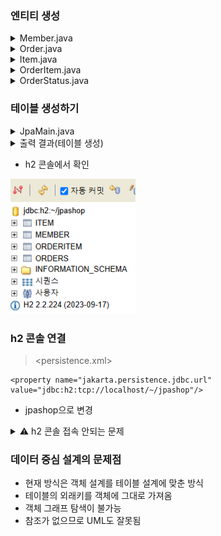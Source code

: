 ### 엔티티 생성

<details>
      <summary>Member.java</summary>

    @Entity
    public class Member {
    @Id @GeneratedValue
    @Column(name="MEMBER_ID")
    private Long id;

    private String name;

    private String city;

    private String street;

    private String zipcode;

    public Long getId() {
        return id;
    }

    public void setId(Long id) {
        this.id = id;
    }

    public String getName() {
        return name;
    }

    public void setName(String name) {
        this.name = name;
    }

    public String getCity() {
        return city;
    }

    public void setCity(String city) {
        this.city = city;
    }

    public String getStreet() {
        return street;
    }

    public void setStreet(String street) {
        this.street = street;
    }

    public String getZipcode() {
        return zipcode;
    }

    public void setZipcode(String zipcode) {
        this.zipcode = zipcode;
    }
    }

</details>

<details>
      <summary>Order.java</summary>

    @Entity
    @Table(name="ORDERS")
    public class Order {
    @Id @GeneratedValue
    @Column(name="ORDER_ID")
    private Long id;

    @Column(name="MEMBER_ID")
    private Long memberId;

    private LocalDateTime orderDate;

    @Enumerated(EnumType.STRING)
    private OrderStatus status;

    public Long getId() {
        return id;
    }

    public void setId(Long id) {
        this.id = id;
    }

    public Long getMemberId() {
        return memberId;
    }

    public void setMemberId(Long memberId) {
        this.memberId = memberId;
    }

    public LocalDateTime getOrderDate() {
        return orderDate;
    }

    public void setOrderDate(LocalDateTime orderDate) {
        this.orderDate = orderDate;
    }

    public OrderStatus getStatus() {
        return status;
    }

    public void setStatus(OrderStatus status) {
        this.status = status;
    }
    }

</details>

<details>
      <summary>Item.java</summary>

    @Entity
    public class Item {
    @Id @GeneratedValue
    @Column(name="ITEM_ID")
    private Long id;

    private String name;

    private int price;

    private int stockQuantity;

    public Long getId() {
        return id;
    }

    public void setId(Long id) {
        this.id = id;
    }

    public String getName() {
        return name;
    }

    public void setName(String name) {
        this.name = name;
    }

    public int getPrice() {
        return price;
    }

    public void setPrice(int price) {
        this.price = price;
    }

    public int getStockQuantity() {
        return stockQuantity;
    }

    public void setStockQuantity(int stockQuantity) {
        this.stockQuantity = stockQuantity;
    }
    }

</details>

<details>
      <summary>OrderItem.java</summary>

    @Entity
    public class OrderItem {
    @Id @GeneratedValue
    @Column(name="ORDER_ITEM_ID")
    private Long id;

    @Column(name="ORDER_ID")
    private Long orderId;

    @Column(name="ITEM_ID")
    private Long itemId;

    private int orderPrice;

    private int count;

    public Long getId() {
        return id;
    }

    public void setId(Long id) {
        this.id = id;
    }

    public Long getOrderId() {
        return orderId;
    }

    public void setOrderId(Long orderId) {
        this.orderId = orderId;
    }

    public Long getItemId() {
        return itemId;
    }

    public void setItemId(Long itemId) {
        this.itemId = itemId;
    }

    public int getOrderPrice() {
        return orderPrice;
    }

    public void setOrderPrice(int orderPrice) {
        this.orderPrice = orderPrice;
    }

    public int getCount() {
        return count;
    }

    public void setCount(int count) {
        this.count = count;
    }
    }

</details>

<details>
      <summary>OrderStatus.java</summary>

    package com.jpabook.jpashop.domain;

    public enum OrderStatus {
    ORDER, CANCEL;
    }

</details>

### 테이블 생성하기
<details>
      <summary>JpaMain.java</summary>

    public class JpaMain {

    public static void main(String[] args) {

        EntityManagerFactory emf = Persistence.createEntityManagerFactory("hello");
        EntityManager em = emf.createEntityManager();

        EntityTransaction tx = em.getTransaction();
        tx.begin();

        try{
            tx.commit();
        }catch (Exception e){
            tx.rollback();
        }finally {
            em.close();
        }

        emf.close();
    }
    }

</details>
<details>
      <summary>출력 결과(테이블 생성)</summary>

    Hibernate: 
    create sequence Item_SEQ start with 1 increment by 50
    14:19:04.278 [main] INFO org.hibernate.orm.connections.access -- HHH10001501: Connection obtained from JdbcConnectionAccess [org.hibernate.engine.jdbc.env.internal.JdbcEnvironmentInitiator$ConnectionProviderJdbcConnectionAccess@27e2287c] for (non-JTA) DDL execution was not in auto-commit mode; the Connection 'local transaction' will be committed and the Connection will be set into auto-commit mode.
    Hibernate:
    create sequence Member_SEQ start with 1 increment by 50
    Hibernate:
    create sequence OrderItem_SEQ start with 1 increment by 50
    Hibernate:
    create sequence ORDERS_SEQ start with 1 increment by 50
    Hibernate:
    create table Item (
    price integer not null,
    stockQuantity integer not null,
    ITEM_ID bigint not null,
    name varchar(255),
    primary key (ITEM_ID)
    )
    Hibernate:
    create table Member (
    MEMBER_ID bigint not null,
    city varchar(255),
    name varchar(255),
    street varchar(255),
    zipcode varchar(255),
    primary key (MEMBER_ID)
    )
    Hibernate:
    create table OrderItem (
    count integer not null,
    orderPrice integer not null,
    ITEM_ID bigint,
    ORDER_ID bigint,
    ORDER_ITEM_ID bigint not null,
    primary key (ORDER_ITEM_ID)
    )
    Hibernate:
    create table ORDERS (
    MEMBER_ID bigint,
    ORDER_ID bigint not null,
    orderDate timestamp(6),
    status varchar(255) check (status in ('ORDER','CANCEL')),
    primary key (ORDER_ID)
    )

</details>

- h2 콘솔에서 확인

<img src="https://github.com/iieunji023/jpa-ex01/blob/main/images/h2결과.png" width="200">

### h2 콘솔 연결
> <persistence.xml>

```
<property name="jakarta.persistence.jdbc.url" value="jdbc:h2:tcp://localhost/~/jpashop"/>
```

- jpashop으로 변경


<details>
      <summary>⚠️ h2 콘솔 접속 안되는 문제</summary>
1. ip 주소 localhost로 바꿔서 접속

    [`http://localhost:8082/login.do?jsessionid=e7dc39bdbf019db257539b0508232b51`](http://localhost:8082/login.do?jsessionid=e7dc39bdbf019db257539b0508232b51)

2. jdbc URL: `jdbc:h2:~/jpashop`

</details>

### 데이터 중심 설계의 문제점
- 현재 방식은 객체 설계를 테이블 설계에 맞춘 방식
- 테이블의 외래키를 객체에 그대로 가져옴
- 객체 그래프 탐색이 불가능
- 참조가 없으므로 UML도 잘못됨